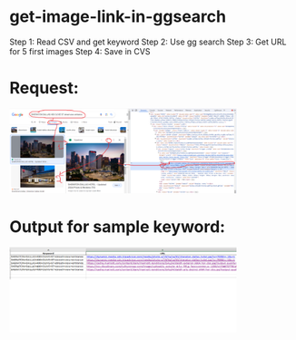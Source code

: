 # get-image-link-in-ggsearch
Step 1: Read CSV and get keyword
Step 2: Use gg search
Step 3: Get URL for 5 first images 
Step 4: Save in CVS 

# Request:
<img src="Request.png" width="400" height="150">

# Output for sample keyword:
<img src="Output.png" width="400" height="150">